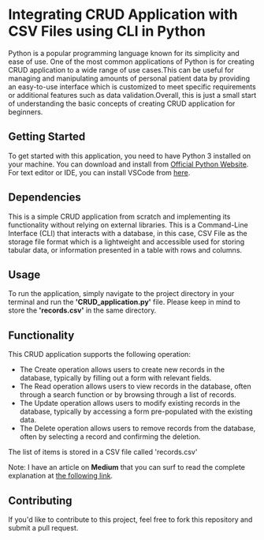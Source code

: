 # Integrating CRUD Application with CSV Files using CLI in Python
Python is a popular programming language known for its simplicity and ease of use. One of the most common applications of Python is for creating CRUD application to a wide range of use cases.This can be useful for managing and manipulating amounts of personal patient data by providing an easy-to-use interface which is customized to meet specific requirements or additional features such as data validation.Overall, this is just a small start of understanding the basic concepts of creating CRUD application for beginners.

## Getting Started
To get started with this application, you need to have Python 3 installed on your machine. You can download and install from [Official Python Website](https://www.python.org/downloads/). For text editor or IDE, you can install VSCode from [here](https://code.visualstudio.com/Download).

## Dependencies
This is a simple CRUD application from scratch and implementing its functionality without relying on external libraries. This is a Command-Line Interface (CLI) that interacts with a database, in this case, CSV File as the storage file format which is a lightweight and accessible used for storing tabular data, or information presented in a table with rows and columns.

## Usage
To run the application, simply navigate to the project directory in your terminal and run the **'CRUD_application.py'** file. Please keep in mind to store the **'records.csv'** in the same directory.

## Functionality
This CRUD application supports the following operation:
- The Create operation allows users to create new records in the database, typically by filling out a form with relevant fields. 
- The Read operation allows users to view records in the database, often through a search function or by browsing through a list of records.
- The Update operation allows users to modify existing records in the database, typically by accessing a form pre-populated with the existing data.
- The Delete operation allows users to remove records from the database, often by selecting a record and confirming the deletion.

The list of items is stored in a CSV file called 'records.csv'

Note: I have an article on **Medium** that you can surf to read the complete explanation at [the following link](https://medium.com/@arighymoch/integrating-crud-application-with-csv-files-using-cli-in-python-c3c343d54b0f).

## Contributing
If you'd like to contribute to this project, feel free to fork this repository and submit a pull request.
